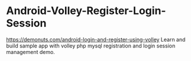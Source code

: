 # Android-Volley-Register-Login-Session
https://demonuts.com/android-login-and-register-using-volley
Learn and build sample app with volley php mysql registration and login session management demo. 
